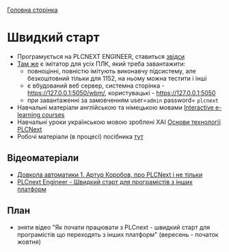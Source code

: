[Головна сторінка](README.md)

# Швидкий старт

- Програмується на PLCNEXT ENGINEER, ставиться [звідси](https://www.phoenixcontact.com/uk-ua/produkcija/prylozhenye-dlya-prohrammyrovanyya-plcnext-engineer-1046008) 
- [Там же](https://www.phoenixcontact.com/uk-ua/produkcija/prylozhenye-dlya-prohrammyrovanyya-plcnext-engineer-1046008) є імітатор для усіх ПЛК, який треба завантажити: 
  - повноцінні, повністю імітують виконавчу підсистему, але безкоштовний тільки для 1152, на ньому можна тестити і інші
  - є вбудований веб сервер, системна сторінка - https://127.0.0.1:5050/wbm/, користувацькі -  https://127.0.0.1:5050
  - при завантаженні за замовченням user=`admin` password= `plcnext`
- Навчальні матеріали англійською та німецькою мовами [Interactive e-learning courses](https://www.plcnext-community.net/learning/#elearning)
- Навчальні уроки українською мовою зроблені ХАІ [Основи технології PLCNext](https://csn.khai.edu/plcnext/basics/)
- Робочі матеріали (в процесі) посібника [тут](book/README.md)

## Відеоматеріали

- [Довкола автоматики 1. Артур Коробов, про PLCNext і не тільки](https://youtu.be/BE0LOaI9XMI)
- [PLCnext Engineer - Швидкий старт для програмістів з інших платформ](https://youtu.be/C5N2TIbiLYQ) 

## План

- зняти відео "Як почати працювати з PLCnext - швидкий старт для програмістів що переходять з інших платформ" (вересень - початок жовтня)

